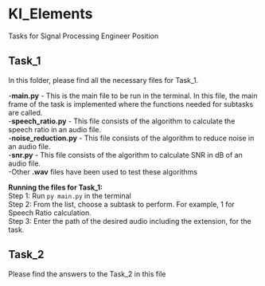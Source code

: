 # KI_Elements
Tasks for Signal Processing Engineer Position

## Task_1
In this folder, please find all the necessary files for Task_1.

-**main.py** - This is the main file to be run in the terminal. In this file, the main frame of the task is implemented where the functions needed for subtasks are called. <br>
-**speech_ratio.py** - This file consists of the algorithm to calculate the speech ratio in an audio file.<br>
-**noise_reduction.py** - This file consists of the algorithm to reduce noise in an audio file.<br>
-**snr.py** - This file consists of the algorithm to calculate SNR in dB of an audio file.<br>
-Other **.wav** files have been used to test these algorithms

**Running the files for Task_1:** <br>
Step 1: Run `py main.py` in the terminal <br>
Step 2: From the list, choose a subtask to perform. For example, 1 for Speech Ratio calculation. <br>
Step 3: Enter the path of the desired audio including the extension, for the task.<br>

## Task_2
Please find the answers to the Task_2 in this file
